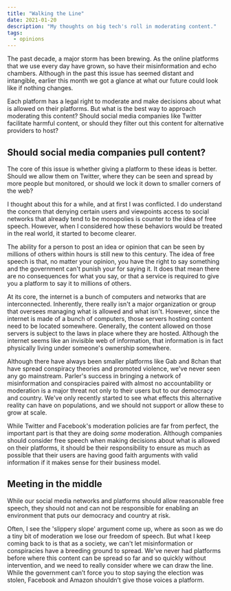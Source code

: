 ```yaml
---
title: "Walking the Line"
date: 2021-01-20
description: "My thoughts on big tech's roll in moderating content."
tags:
  - opinions
---
```

The past decade, a major storm has been brewing. As the online platforms that we use every day have grown, so have their misinformation and echo chambers. Although in the past this issue has seemed distant and intangible, earlier this month we got a glance at what our future could look like if nothing changes.

Each platform has a legal right to moderate and make decisions about what is allowed on their platforms. But what is the best way to approach moderating this content? Should social media companies like Twitter facilitate harmful content, or should they filter out this content for alternative providers to host?

## Should social media companies pull content?

The core of this issue is whether giving a platform to these ideas is better. Should we allow them on Twitter, where they can be seen and spread by more people but monitored, or should we lock it down to smaller corners of the web?

I thought about this for a while, and at first I was conflicted. I do understand the concern that denying certain users and viewpoints access to social networks that already tend to be monopolies is counter to the idea of free speech. However, when I considered how these behaviors would be treated in the real world, it started to become clearer.

The ability for a person to post an idea or opinion that can be seen by millions of others within hours is still new to this century. The idea of free speech is that, no matter your opinion, you have the right to say something and the government can't punish your for saying it. It does that mean there are no consequences for what you say, or that a service is required to give you a platform to say it to millions of others.

At its core, the internet is a bunch of computers and networks that are interconnected. Inherently, there really isn't a major organization or group that oversees managing what is allowed and what isn't. However, since the internet is made of a bunch of computers, those servers hosting content need to be located somewhere. Generally, the content allowed on those servers is subject to the laws in place where they are hosted. Although the internet seems like an invisible web of information, that information is in fact physically living under someone's ownership somewhere.

Although there have always been smaller platforms like Gab and 8chan that have spread conspiracy theories and promoted violence, we've never seen any go mainstream. Parler's success in bringing a network of misinformation and conspiracies paired with almost no accountability or moderation is a major threat not only to their users but to our democracy and country. We've only recently started to see what effects this alternative reality can have on populations, and we should not support or allow these to grow at scale.

While Twitter and Facebook's moderation policies are far from perfect, the important part is that they are doing *some* moderation. Although companies should consider free speech when making decisions about what is allowed on their platforms, it should be their responsibility to ensure as much as possible that their users are having good faith arguments with valid information if it makes sense for their business model.

## Meeting in the middle

While our social media networks and platforms should allow reasonable free speech, they should not and can not be responsible for enabling an environment that puts our democracy and country at risk. 

Often, I see the 'slippery slope' argument come up, where as soon as we do a tiny bit of moderation we lose our freedom of speech. But what I keep coming back to is that as a society, we can't let misinformation or conspiracies have a breeding ground to spread. We've never had platforms before where this content can be spread so far and so quickly without intervention, and we need to really consider where we can draw the line. While the government can’t force you to stop saying the election was stolen, Facebook and Amazon shouldn’t give those voices a platform.
